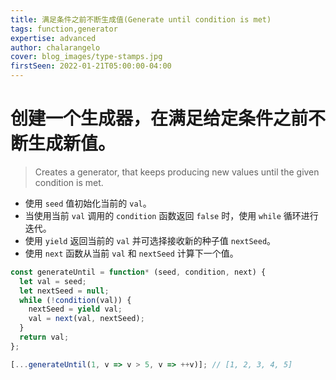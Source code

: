 ```yaml
---
title: 满足条件之前不断生成值(Generate until condition is met)
tags: function,generator
expertise: advanced
author: chalarangelo
cover: blog_images/type-stamps.jpg
firstSeen: 2022-01-21T05:00:00-04:00
---
```


# 创建一个生成器，在满足给定条件之前不断生成新值。
> Creates a generator, that keeps producing new values until the given condition is met.

- 使用 `seed` 值初始化当前的 `val`。
- 当使用当前 `val` 调用的 `condition` 函数返回 `false` 时，使用 `while` 循环进行迭代。
- 使用 `yield` 返回当前的 `val` 并可选择接收新的种子值 `nextSeed`。
- 使用 `next` 函数从当前 `val` 和 `nextSeed` 计算下一个值。

```js
const generateUntil = function* (seed, condition, next) {
  let val = seed;
  let nextSeed = null;
  while (!condition(val)) {
    nextSeed = yield val;
    val = next(val, nextSeed);
  }
  return val;
};
```

```js
[...generateUntil(1, v => v > 5, v => ++v)]; // [1, 2, 3, 4, 5]
```
